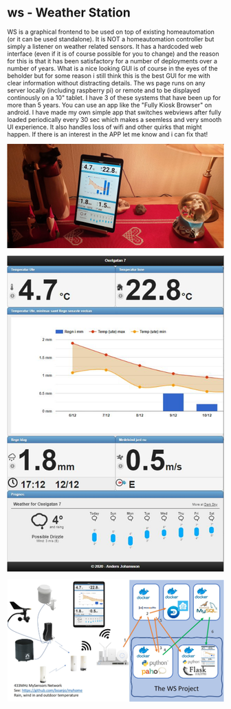 # ws - Weather Station
WS is a graphical frontend to be used on top of existing homeautomation (or it can be used standalone). It is NOT a homeautomation controller but simply a listener on weather related sensors. It has a hardcoded web interface (even if it is of course possible for you to change) and the reason for this is that it has been satisfactory for a number of deployments over a number of years. What is a nice looking GUI is of course in the eyes of the beholder but for some reason i still think this is the best GUI for me with clear information without distracting details. The ws page runs on any server locally (including raspberry pi) or remote and to be displayed continously on a 10" tablet. I have 3 of these systems that have been up for more than 5 years. You can use an app like the "Fully Kiosk Browser" on android. I have made my own simple app that switches webviews after fully loaded periodically every 30 sec which makes a seemless and very smooth UI experience. It also handles loss of wifi and other quirks that might happen. If there is an interest in the APP let me know and i can fix that!  

![1](https://github.com/boanjo/boanjo.github.io/blob/master/ws_tablet.jpg?raw=true "Pic 1")


![2](https://github.com/boanjo/boanjo.github.io/blob/master/ws_screen.jpg?raw=true "Pic 2")


![3](https://github.com/boanjo/boanjo.github.io/blob/master/ws_overview.jpg?raw=true "Pic 3")
